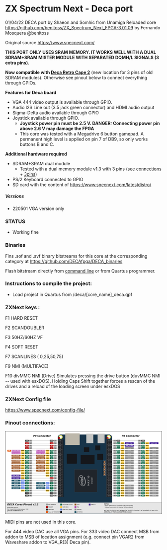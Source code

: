# ZX Spectrum Next - Deca port

01/04/22 DECA port by Shaeon and Somhic from Unamiga Reloaded core https://github.com/benitoss/ZX_Spectrum_Next_FPGA-3.01.09 by  Fernando Mosquera @benitoss

Original source https://www.specnext.com/

**THIS PORT ONLY USES SRAM MEMORY. IT WORKS WELL WITH A DUAL SDRAM+SRAM MISTER MODULE WITH SEPARATED DQMH/L SIGNALS (3 extra pins)**. 

**Now compatible with [Deca Retro Cape 2](https://github.com/somhi/DECA_retro_cape_2)** (new location for 3 pins of old SDRAM modules). Otherwise see pinout below to connect everything through GPIOs.

**Features for Deca board**

* VGA 444 video output is available through GPIO. 
* Audio I2S Line out (3.5 jack green connector) and HDMI audio output
* Sigma-Delta audio available through GPIO
* Joystick available through GPIO. 
  * **Joystick power pin must be 2.5 V. DANGER: Connecting power pin above 2.6 V may damage the FPGA**
  * This core was tested with a Megadrive 6 button gamepad. A permanent high level is applied on pin 7 of DB9, so only works buttons B and C.

**Additional hardware required**

- SDRAM+SRAM dual module
  - Tested with a dual memory module v1.3 with 3 pins ([see connections](https://github.com/SoCFPGA-learning/DECA/tree/main/Projects/sdram_mister_deca) + [3pins](https://github.com/DECAfpga/DECA_board/blob/main/Sdram_mister_deca/README_3pins.md))
- PS/2 Keyboard connected to GPIO
- SD card with the content of https://www.specnext.com/latestdistro/

##### Versions

* 220501 VGA version only

### STATUS

* Working fine 


### Binaries

Fins .sof and .svf binary bitstreams for this core at the corresponding category at https://github.com/DECAfpga/DECA_binaries

Flash bitstream directly from [command line](https://github.com/DECAfpga/DECA_binaries#flash-bitstream-to-fgpa-with-quartus) or from Quartus programmer.

### Instructions to compile the project:

* Load project in Quartus from /deca/[core_name]_deca.qpf



### ZXNext keys :

F1 HARD RESET

F2 SCANDOUBLER

F3 50HZ/60HZ VF

F4 SOFT RESET

F7 SCANLINES ( 0,25,50,75)

F9 NMI (MULTIFACE)

F10 divMMC NMI (Drive) Simulates pressing the drive button (duvMMC NMI -- used with esxDOS). Holding Caps Shift together forces a rescan of the drives and a reload of the loading screen under esxDOS

### ZXNext **Config file**

https://www.specnext.com/config-file/



### Pinout connections:

![pinout_deca](pinout_deca.png)

MIDI pins are not used in this core.

For 444 video DAC use all VGA pins. For 333 video DAC connect MSB from addon to MSB of location assignment (e.g. connect pin VGAR2 from Waveshare addon to VGA_R[3] Deca pin).
